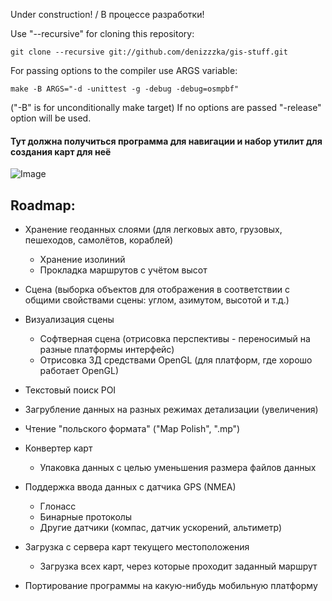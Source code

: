 Under construction! / В процессе разработки!

Use "--recursive" for cloning this repository:
```
git clone --recursive git://github.com/denizzzka/gis-stuff.git
```
For passing options to the compiler use ARGS variable:
```
make -B ARGS="-d -unittest -g -debug -debug=osmpbf"
```
("-B" is for unconditionally make target)
If no options are passed "-release" option will be used.


#### Тут должна получиться программа для навигации и набор утилит для создания карт для неё

![Image](https://raw.github.com/denizzzka/gis-stuff/master/screenshots/hello_world_malta.png)

Roadmap:
--------------

- Хранение геоданных слоями (для легковых авто, грузовых, пешеходов, самолётов, кораблей)
    - Хранение изолиний
    - Прокладка маршрутов с учётом высот

- Сцена (выборка объектов для отображения в соответствии с общими свойствами сцены: углом, азимутом, высотой и т.д.)
    
- Визуализация сцены
    - Софтверная сцена (отрисовка перспективы - переносимый на разные платформы интерфейс)
    - Отрисовка 3Д средствами OpenGL (для платформ, где хорошо работает OpenGL)

- Текстовый поиск POI

- Загрубление данных на разных режимах детализации (увеличения)

- Чтение "польского формата" ("Map Polish", ".mp")

- Конвертер карт
    - Упаковка данных с целью уменьшения размера файлов данных

- Поддержка ввода данных с датчика GPS (NMEA)
    - Глонасс
    - Бинарные протоколы
    - Другие датчики (компас, датчик ускорений, альтиметр)

- Загрузка с сервера карт текущего местоположения
    - Загрузка всех карт, через которые проходит заданный маршрут

- Портирование программы на какую-нибудь мобильную платформу
